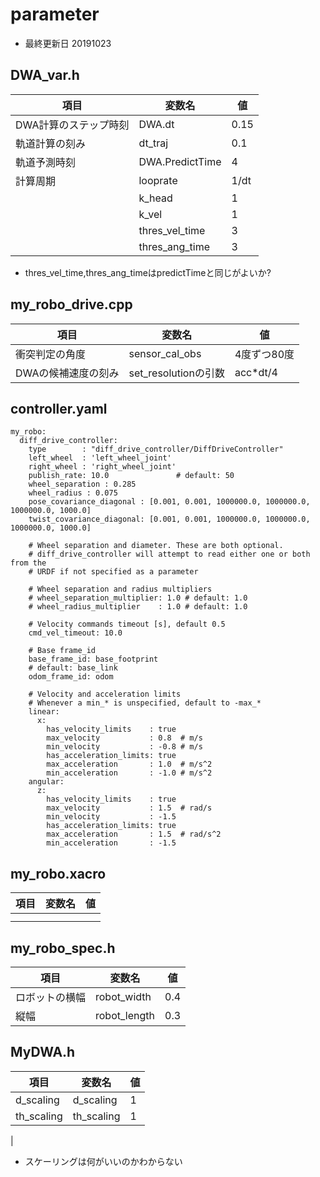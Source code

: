 # parameter
- 最終更新日 20191023
## DWA_var.h
|項目                   |変数名         |値     |
|---                    |---            |---    |
|DWA計算のステップ時刻  |DWA.dt         |0.15   |
|軌道計算の刻み         |dt_traj        |0.1    |
|軌道予測時刻           |DWA.PredictTime|4      |
|計算周期               |looprate       |1/dt      |
|                       |k_head         |1      |
|                       |k_vel          |1      |
|                       |thres_vel_time      |3      |
|                       |thres_ang_time      |3      |
- thres_vel_time,thres_ang_timeはpredictTimeと同じがよいか?


## my_robo_drive.cpp
|項目                   |変数名         |値     |
|---                    |---            |---    |
|衝突判定の角度         |sensor_cal_obs |4度ずつ80度|
|DWAの候補速度の刻み    |set_resolutionの引数|acc*dt/4|

## controller.yaml
```
my_robo:
  diff_drive_controller:
    type        : "diff_drive_controller/DiffDriveController"
    left_wheel  : 'left_wheel_joint'
    right_wheel : 'right_wheel_joint'
    publish_rate: 10.0               # default: 50
    wheel_separation : 0.285
    wheel_radius : 0.075
    pose_covariance_diagonal : [0.001, 0.001, 1000000.0, 1000000.0, 1000000.0, 1000.0]
    twist_covariance_diagonal: [0.001, 0.001, 1000000.0, 1000000.0, 1000000.0, 1000.0]

    # Wheel separation and diameter. These are both optional.
    # diff_drive_controller will attempt to read either one or both from the
    # URDF if not specified as a parameter

    # Wheel separation and radius multipliers
    # wheel_separation_multiplier: 1.0 # default: 1.0
    # wheel_radius_multiplier    : 1.0 # default: 1.0

    # Velocity commands timeout [s], default 0.5
    cmd_vel_timeout: 10.0

    # Base frame_id
    base_frame_id: base_footprint
    # default: base_link
    odom_frame_id: odom

    # Velocity and acceleration limits
    # Whenever a min_* is unspecified, default to -max_*
    linear:
      x:
        has_velocity_limits    : true
        max_velocity           : 0.8  # m/s
        min_velocity           : -0.8 # m/s
        has_acceleration_limits: true
        max_acceleration       : 1.0  # m/s^2
        min_acceleration       : -1.0 # m/s^2
    angular:
      z:
        has_velocity_limits    : true
        max_velocity           : 1.5  # rad/s
        min_velocity           : -1.5
        has_acceleration_limits: true
        max_acceleration       : 1.5  # rad/s^2
        min_acceleration       : -1.5
```

## my_robo.xacro
|項目                   |変数名         |値     |
|---                    |---            |---    |
|                       |               |       |
|                       |               |       |

## my_robo_spec.h
|項目                   |変数名         |値     |
|---                    |---            |---    |
|ロボットの横幅         |robot_width    |0.4  |
|縦幅                   |robot_length   |0.3    |

## MyDWA.h
|項目                   |変数名         |値     |
|---                    |---            |---    |
|d_scaling         |d_scaling     |1  |
|th_scaling                   |th_scaling     |1    |
|
- スケーリングは何がいいのかわからない